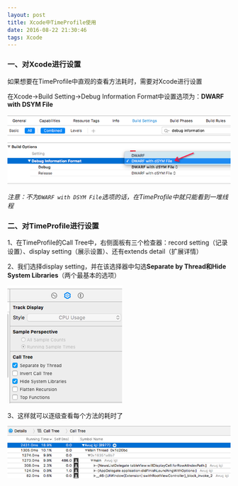 ```yaml
---
layout: post
title: Xcode中TimeProfile使用
date: 2016-08-22 21:30:46
tags: Xcode
---
```


### 一、对Xcode进行设置

如果想要在TimeProfile中直观的查看方法耗时，需要对Xcode进行设置  

在Xcode->Build Setting->Debug Information Format中设置选项为：**DWARF with DSYM File**

![img](/assets/images/2016/Xcode中TimeProfile使用-1.png)

*注意：不为`DWARF with DSYM File`选项的话，在TimeProfile中就只能看到一堆线程*

### 二、对TimeProfile进行设置

1、在TimeProfile的Call Tree中，右侧面板有三个检查器：record setting（记录设置）、display setting（展示设置）、还有extends detail（扩展详情）  

2、我们选择display setting，并在该选择器中勾选**Separate by Thread和Hide System Libraries**（两个最基本的选项）

![img](/assets/images/2016/Xcode中TimeProfile使用-2.png)

3、这样就可以逐级查看每个方法的耗时了

![img](/assets/images/2016/Xcode中TimeProfile使用-3.png)